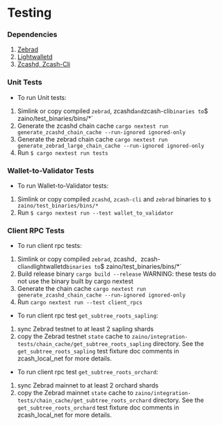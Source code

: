 # Testing
### Dependencies
1) [Zebrad](https://github.com/ZcashFoundation/zebra.git)
2) [Lightwalletd](https://github.com/zcash/lightwalletd.git)
3) [Zcashd, Zcash-Cli](https://github.com/zcash/zcash)

### Unit Tests
- To run Unit tests:
1) Simlink or copy compiled `zebrad`, zcashd` and `zcash-cli` binaries to `$ zaino/test_binaries/bins/*`
2) Generate the zcashd chain cache `cargo nextest run generate_zcashd_chain_cache --run-ignored ignored-only`
3) Generate the zebrad chain cache `cargo nextest run generate_zebrad_large_chain_cache --run-ignored ignored-only`
4) Run `$ cargo nextest run tests`

### Wallet-to-Validator Tests
- To run Wallet-to-Validator tests:
1) Simlink or copy compiled `zcashd`, `zcash-cli` and `zebrad` binaries to `$ zaino/test_binaries/bins/*`
2) Run `$ cargo nextest run --test wallet_to_validator`

### Client RPC Tests
- To run client rpc tests:
1) Simlink or copy compiled `zebrad`, zcashd`, `zcash-cli` and `lightwalletd` binaries to `$ zaino/test_binaries/bins/*`
2) Build release binary `cargo build --release` WARNING: these tests do not use the binary built by cargo nextest
3) Generate the chain cache `cargo nextest run generate_zcashd_chain_cache --run-ignored ignored-only`
4) Run `cargo nextest run --test client_rpcs`

- To run client rpc test `get_subtree_roots_sapling`:
1) sync Zebrad testnet to at least 2 sapling shards
2) copy the Zebrad testnet `state` cache to `zaino/integration-tests/chain_cache/get_subtree_roots_sapling` directory.
See the `get_subtree_roots_sapling` test fixture doc comments in zcash_local_net for more details.

- To run client rpc test `get_subtree_roots_orchard`:
1) sync Zebrad mainnet to at least 2 orchard shards
2) copy the Zebrad mainnet `state` cache to `zaino/integration-tests/chain_cache/get_subtree_roots_orchard` directory.
See the `get_subtree_roots_orchard` test fixture doc comments in zcash_local_net for more details.

